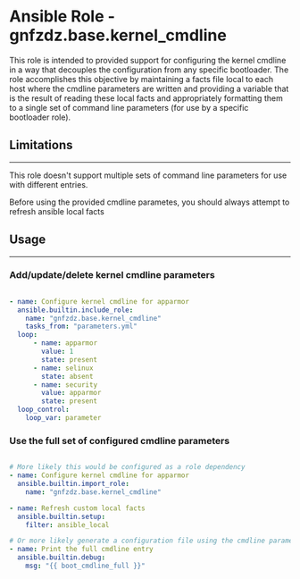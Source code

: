 # Ansible Role - gnfzdz.base.kernel_cmdline

This role is intended to provided support for configuring the kernel cmdline in a way that decouples the configuration from any specific bootloader. The role accomplishes this objective by maintaining a facts file local to each host where the cmdline parameters are written and providing a variable that is the result of reading these local facts and appropriately formatting them to a single set of command line parameters (for use by a specific bootloader role).

## Limitations
-------

This role doesn't support multiple sets of command line parameters for use with different entries.

Before using the provided cmdline parametes, you should always attempt to refresh ansible local facts


## Usage
-------

### Add/update/delete kernel cmdline parameters

```yaml

- name: Configure kernel cmdline for apparmor
  ansible.builtin.include_role:
    name: "gnfzdz.base.kernel_cmdline"
    tasks_from: "parameters.yml"
  loop:
      - name: apparmor
        value: 1
        state: present 
      - name: selinux
        state: absent
      - name: security
        value: apparmor
        state: present
  loop_control:
    loop_var: parameter

```

### Use the full set of configured cmdline parameters

```yaml

# More likely this would be configured as a role dependency
- name: Configure kernel cmdline for apparmor
  ansible.builtin.import_role:
    name: "gnfzdz.base.kernel_cmdline"

- name: Refresh custom local facts
  ansible.builtin.setup:
    filter: ansible_local

# Or more likely generate a configuration file using the cmdline parameters
- name: Print the full cmdline entry
  ansible.builtin.debug:
    msg: "{{ boot_cmdline_full }}"

```
